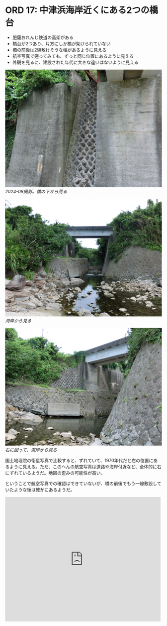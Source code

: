 # ORD 17: 中津浜海岸近くにある2つの橋台

<!-- toc -->

- 肥薩おれんじ鉄道の高架がある
- 橋台が2つあり、片方にしか橋が架けられていない
- 橋の前後は2線敷けそうな幅があるように見える
- 航空写真で遡ってみても、ずっと同じ位置にあるように見える
- 外観を見るに、建設された年代に大きな違いはないように見える

![image](./images/20240915rail1.JPG)
*2024-08撮影。橋の下から見る*

![image](./images/20240915rail2.JPG)
*海岸から見る*

![image](./images/20240915rail3.JPG)
*右に回って、海岸から見る*

国土地理院の衛星写真で比較すると、ずれていて、1970年代だと右の位置にあるように見える。ただ、このへんの航空写真は道路や海岸付近など、全体的に右にずれているようだ。地図の歪みの可能性が高い。

ということで航空写真での確認はできていないが、橋の前後でもう一線敷設していたような後は確かにあるようだ。

<iframe frameborder="0" scrolling="no" marginheight="0" marginwidth="0" width="500" height="400" src="https://maps.gsi.go.jp/?hc=hic#18/32.03848/130.203974/&base=ort&ls=ort&disp=1&vs=c1g1j0h0k0l0u0t0z0r0s0m1f1&ls2=ort%7Cgsi-compare-photo&blend2=0&disp2=11"></iframe>

